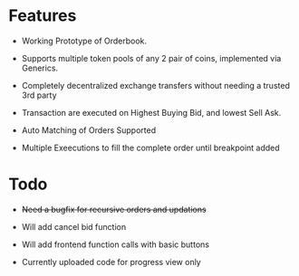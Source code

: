 # Features
- Working Prototype of Orderbook.

- Supports multiple token pools of any 2 pair of coins, implemented via Generics.

- Completely decentralized exchange transfers without needing a trusted 3rd party

- Transaction are executed on Highest Buying Bid, and lowest Sell Ask.

- Auto Matching of Orders Supported

- Multiple Exeecutions to fill the complete order until breakpoint added

# Todo
- ~~Need a bugfix for recursive orders and updations~~
- Will add cancel bid function

- Will add frontend function calls with basic buttons

- Currently uploaded code for progress view only
